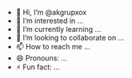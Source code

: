 - 👋 Hi, I’m @akgrupxox
- 👀 I’m interested in ...
- 🌱 I’m currently learning ...
- 💞️ I’m looking to collaborate on ...
- 📫 How to reach me ...
- 😄 Pronouns: ...
- ⚡ Fun fact: ...

<!---
akgrupxox/akgrupxox is a ✨ special ✨ repository because its `README.md` (this file) appears on your GitHub profile.
You can click the Preview link to take a look at your changes.
--->
